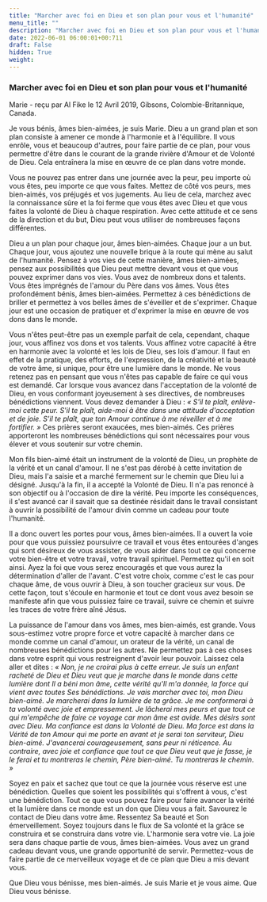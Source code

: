 ```yaml
---
title: "Marcher avec foi en Dieu et son plan pour vous et l'humanité"
menu_title: ""
description: "Marcher avec foi en Dieu et son plan pour vous et l'humanité"
date: 2022-06-01 06:00:01+00:711
draft: False
hidden: True
weight:
---
```

### Marcher avec foi en Dieu et son plan pour vous et l'humanité

Marie - reçu par Al Fike le 12 Avril 2019, Gibsons, Colombie-Britannique, Canada.

Je vous bénis, âmes bien-aimées, je suis Marie. Dieu a un grand plan et son plan consiste à amener ce monde à l'harmonie et à l'équilibre. Il vous enrôle, vous et beaucoup d'autres, pour faire partie de ce plan, pour vous permettre d'être dans le courant de la grande rivière d'Amour et de Volonté de Dieu. Cela entraînera la mise en œuvre de ce plan dans votre monde.

Vous ne pouvez pas entrer dans une journée avec la peur, peu importe où vous êtes, peu importe ce que vous faites. Mettez de côté vos peurs, mes bien-aimés, vos préjugés et vos jugements. Au lieu de cela, marchez avec la connaissance sûre et la foi ferme que vous êtes avec Dieu et que vous faites la volonté de Dieu à chaque respiration. Avec cette attitude et ce sens de la direction et du but, Dieu peut vous utiliser de nombreuses façons différentes.

Dieu a un plan pour chaque jour, âmes bien-aimées. Chaque jour a un but. Chaque jour, vous ajoutez une nouvelle brique à la route qui mène au salut de l'humanité. Pensez à vos vies de cette manière, âmes bien-aimées, pensez aux possibilités que Dieu peut mettre devant vous et que vous pouvez exprimer dans vos vies. Vous avez de nombreux dons et talents. Vous êtes imprégnés de l'amour du Père dans vos âmes. Vous êtes profondément bénis, âmes bien-aimées. Permettez à ces bénédictions de briller et permettez à vos belles âmes de s'éveiller et de s'exprimer. Chaque jour est une occasion de pratiquer et d'exprimer la mise en œuvre de vos dons dans le monde.

Vous n'êtes peut-être pas un exemple parfait de cela, cependant, chaque jour, vous affinez vos dons et vos talents. Vous affinez votre capacité à être en harmonie avec la volonté et les lois de Dieu, ses lois d'amour. Il faut en effet de la pratique, des efforts, de l'expression, de la créativité et la beauté de votre âme, si unique, pour être une lumière dans le monde. Ne vous retenez pas en pensant que vous n'êtes pas capable de faire ce qui vous est demandé. Car lorsque vous avancez dans l'acceptation de la volonté de Dieu, en vous conformant joyeusement à ses directives, de nombreuses bénédictions viennent. Vous devez demander à Dieu :  *« S'il te plaît, enlève-moi cette peur. S'il te plaît, aide-moi à être dans une attitude d'acceptation et de joie. S'il te plaît, que ton Amour continue à me réveiller et à me fortifier. »* Ces prières seront exaucées, mes bien-aimés. Ces prières apporteront les nombreuses bénédictions qui sont nécessaires pour vous élever et vous soutenir sur votre chemin.

Mon fils bien-aimé était un instrument de la volonté de Dieu, un prophète de la vérité et un canal d'amour. Il ne s'est pas dérobé à cette invitation de Dieu, mais l'a saisie et a marché fermement sur le chemin que Dieu lui a désigné. Jusqu'à la fin, il a accepté la Volonté de Dieu. Il n'a pas renoncé à son objectif ou à l'occasion de dire la vérité. Peu importe les conséquences, il s'est avancé car il savait que sa destinée résidait dans le travail consistant à ouvrir la possibilité de l'amour divin comme un cadeau pour toute l'humanité.

Il a donc ouvert les portes pour vous, âmes bien-aimées. Il a ouvert la voie pour que vous puissiez poursuivre ce travail et vous êtes entourées d'anges qui sont désireux de vous assister, de vous aider dans tout ce qui concerne votre bien-être et votre travail, votre travail spirituel. Permettez qu'il en soit ainsi. Ayez la foi que vous serez encouragés et que vous aurez la détermination d'aller de l'avant. C'est votre choix, comme c'est le cas pour chaque âme, de vous ouvrir à Dieu, à son toucher gracieux sur vous. De cette façon, tout s'écoule en harmonie et tout ce dont vous avez besoin se manifeste afin que vous puissiez faire ce travail, suivre ce chemin et suivre les traces de votre frère aîné Jésus.

La puissance de l'amour dans vos âmes, mes bien-aimés, est grande. Vous sous-estimez votre propre force et votre capacité à marcher dans ce monde comme un canal d'amour, un orateur de la vérité, un canal de nombreuses bénédictions pour les autres. Ne permettez pas à ces choses dans votre esprit qui vous restreignent d'avoir leur pouvoir. Laissez cela aller et dites : *« Non, je ne croirai plus à cette erreur. Je suis un enfant racheté de Dieu et Dieu veut que je marche dans le monde dans cette lumière dont Il a béni mon âme, cette vérité qu'Il m'a donnée, la force qui vient avec toutes Ses bénédictions. Je vais marcher avec toi, mon Dieu bien-aimé. Je marcherai dans la lumière de ta grâce. Je me conformerai à ta volonté avec joie et empressement. Je lâcherai mes peurs et que tout ce qui m'empêche de faire ce voyage car mon âme est avide. Mes désirs sont avec Dieu. Ma confiance est dans la Volonté de Dieu. Ma force est dans la Vérité de ton Amour qui me porte en avant et je serai ton serviteur, Dieu bien-aimé. J'avancerai courageusement, sans peur ni réticence. Au contraire, avec joie et confiance que tout ce que Dieu veut que je fasse, je le ferai et tu montreras le chemin, Père bien-aimé. Tu montreras le chemin. »*

Soyez en paix et sachez que tout ce que la journée vous réserve est une bénédiction. Quelles que soient les possibilités qui s'offrent à vous, c'est une bénédiction. Tout ce que vous pouvez faire pour faire avancer la vérité et la lumière dans ce monde est un don que Dieu vous a fait. Savourez le contact de Dieu dans votre âme. Ressentez Sa beauté et Son émerveillement. Soyez toujours dans le flux de Sa volonté et la grâce se construira et se construira dans votre vie. L'harmonie sera votre vie. La joie sera dans chaque partie de vous, âmes bien-aimées. Vous avez un grand cadeau devant vous, une grande opportunité de servir. Permettez-vous de faire partie de ce merveilleux voyage et de ce plan que Dieu a mis devant vous.

Que Dieu vous bénisse, mes bien-aimés. Je suis Marie et je vous aime. Que Dieu vous bénisse.

